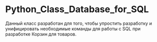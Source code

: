 # Python_Class_Database_for_SQL

Данный класс разработан для того, чтобы упростить разработку и унифицировать необходимые команды для работы с SQL при разработке Корзин для товаров.
